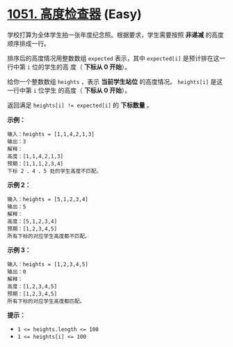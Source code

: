 # [1051. 高度检查器][link] (Easy)

[link]: https://leetcode.cn/problems/height-checker/

学校打算为全体学生拍一张年度纪念照。根据要求，学生需要按照 **非递减** 的高度顺序排成一行。

排序后的高度情况用整数数组 `expected` 表示，其中 `expected[i]` 是预计排在这一行中第 `i` 位的学生的高
度（ **下标从 0 开始**）。

给你一个整数数组 `heights` ，表示 **当前学生站位** 的高度情况。 `heights[i]` 是这一行中第 `i` 位学生
的高度（ **下标从 0 开始**）。

返回满足 `heights[i] != expected[i]` 的 **下标数量** 。

**示例：**

```
输入：heights = [1,1,4,2,1,3]
输出：3
解释：
高度：[1,1,4,2,1,3]
预期：[1,1,1,2,3,4]
下标 2 、4 、5 处的学生高度不匹配。
```

**示例 2：**

```
输入：heights = [5,1,2,3,4]
输出：5
解释：
高度：[5,1,2,3,4]
预期：[1,2,3,4,5]
所有下标的对应学生高度都不匹配。
```

**示例 3：**

```
输入：heights = [1,2,3,4,5]
输出：0
解释：
高度：[1,2,3,4,5]
预期：[1,2,3,4,5]
所有下标的对应学生高度都匹配。
```

**提示：**

- `1 <= heights.length <= 100`
- `1 <= heights[i] <= 100`
